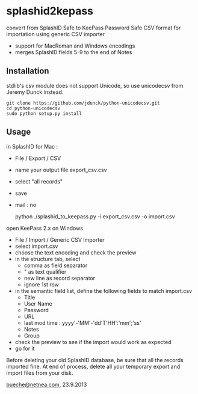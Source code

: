 splashid2kepass
===============

convert from SplashID Safe to KeePass Password Safe CSV format for importation using generic CSV importer

- support for MacRoman and Windows encodings
- merges SplashID fields 5-9 to the end of Notes


Installation
------------

stdlib's csv module does not support Unicode, so use unicodecsv from Jeremy Dunck instead.

    git clone https://github.com/jdunck/python-unicodecsv.git
    cd python-unicodecsv
    sudo python setup.py install

Usage
-----

in SplashID for Mac :

- File / Export / CSV
- name your output file export_csv.csv
- select "all records"
- save
- mail : no

    python ./splashid_to_keepass.py -i export_csv.csv -o import.csv

open KeePass 2.x on Windows

- File / Import / Generic CSV Importer
- select import.csv
- choose the text encoding and check the preview
- in the structure tab, select
    - comma as field separator
    - " as text qualifier
    - new line as record separator
    - ignore 1st row
- in the semantic field list, define the following fields to match import.csv
    - Title
    - User Name
    - Password
    - URL
    - last mod time : yyyy'-'MM'-'dd'T'HH':'mm';'ss'
    - Notes
    - Group
- check the preview to see if the import would work as expected
- go for it

Before deleting your old SplashID database, be sure that all the records imported fine. At end of process, delete all your temporary export and import files from your disk.

bueche@netnea.com, 23.9.2013

